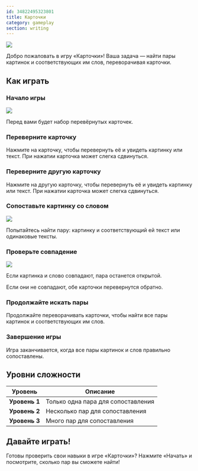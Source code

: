```yaml
---
id: 34822495323801
title: Карточки
category: gameplay
section: writing
---
```

![](https://help.studycat.com/hc/article_attachments/34968069193497)

Добро пожаловать в игру «Карточки»! Ваша задача — найти пары картинок и соответствующих им слов, переворачивая карточки.

## Как играть

### Начало игры

![](https://help.studycat.com/hc/article_attachments/34822508065177)

Перед вами будет набор перевёрнутых карточек.

### Переверните карточку 

Нажмите на карточку, чтобы перевернуть её и увидеть картинку или текст. При нажатии карточка может слегка сдвинуться.

### Переверните другую карточку

Нажмите на другую карточку, чтобы перевернуть её и увидеть картинку или текст. При нажатии карточка может слегка сдвинуться.

### Сопоставьте картинку со словом

![](https://help.studycat.com/hc/article_attachments/34822508072729)

Попытайтесь найти пару: картинку и соответствующий ей текст или одинаковые тексты.

### Проверьте совпадение

![](https://help.studycat.com/hc/article_attachments/34968069197081)

Если картинка и слово совпадают, пара останется открытой.

Если они не совпадают, обе карточки перевернутся обратно.

### Продолжайте искать пары

Продолжайте переворачивать карточки, чтобы найти все пары картинок и соответствующих им слов.

### Завершение игры

Игра заканчивается, когда все пары картинок и слов правильно сопоставлены.

## Уровни сложности

| Уровень | Описание |
| --- | --- |
| **Уровень&nbsp;1** | Только одна пара для сопоставления |
| **Уровень&nbsp;2** | Несколько пар для сопоставления |
| **Уровень&nbsp;3** | Много пар для сопоставления |

## Давайте играть!

Готовы проверить свои навыки в игре «Карточки»? Нажмите «Начать» и посмотрите, сколько пар вы сможете найти!

